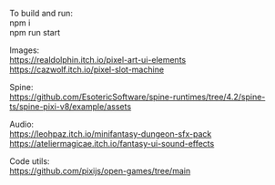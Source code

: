 To build and run:<br>
npm i<br>
npm run start

Images: <br>
https://realdolphin.itch.io/pixel-art-ui-elements<br>
https://cazwolf.itch.io/pixel-slot-machine<br>

Spine:<br>
https://github.com/EsotericSoftware/spine-runtimes/tree/4.2/spine-ts/spine-pixi-v8/example/assets

Audio:<br>
https://leohpaz.itch.io/minifantasy-dungeon-sfx-pack<br>
https://ateliermagicae.itch.io/fantasy-ui-sound-effects

Code utils:<br>
https://github.com/pixijs/open-games/tree/main
